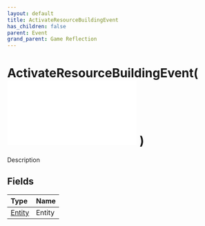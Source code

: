 ```yaml
---
layout: default
title: ActivateResourceBuildingEvent
has_children: false
parent: Event
grand_parent: Game Reflection
---
```

# ActivateResourceBuildingEvent( ![ EntityEventBase ](/game-reflection/events/entity_event_base.md) )
Description 

## Fields
| Type | Name |
|:-------------|:--------------|
| [Entity](/game-reflection/classes/entity.md) | Entity |
